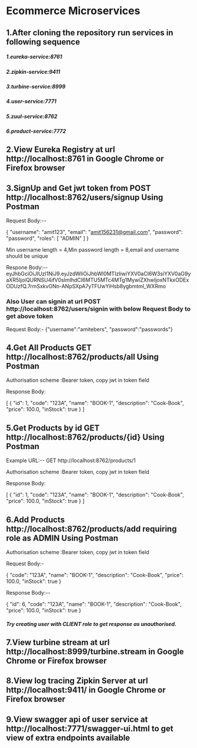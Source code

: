 # Ecommerce Microservices

## 1.After cloning the repository run services in following sequence
##### 1.eureka-service:8761
##### 2.zipkin-service:9411
##### 3.turbine-service:8999
##### 4.user-service:7771
##### 5.zuul-service:8762
##### 6.product-service:7772

## 2.View Eureka Registry at url http://localhost:8761 in Google Chrome or Firefox browser 


## 3.SignUp and Get jwt token from POST http://localhost:8762/users/signup Using Postman
  Request Body:--
  
  {
  "username": "amit123",
  "email": "amit156231@gmail.com",
  "password": "password",
  "roles": [
    "ADMIN"
  ]
  }
  
  Min username length = 4,Min password length = 8,email and username should be unique
  
  Respone Body:--
 eyJhbGciOiJIUzI1NiJ9.eyJzdWIiOiJhbWl0MTIzIiwiYXV0aCI6W3siYXV0aG9yaXR5IjoiQURNSU4ifV0sImlhdCI6MTU5MTc4MTg1MywiZXhwIjoxNTkxODExODUzfQ.7rmSxkvONn-ANpSXpA7yTFUwYiHsb8ygbmtml_WXRmo
 
###  Also User can signin at url POST http://localhost:8762/users/signin with below Request Body to get above token 
  
  Request Body:-
       {"username":"amitebers",
         "password":"passwords"}
 
  
## 4.Get All Products GET http://localhost:8762/products/all Using Postman
  
  Authorisation scheme :Bearer token,
  copy jwt in token field
  
  Response Body:
  
  [
    {
        "id": 1,
        "code": "123A",
        "name": "BOOK-1",
        "description": "Cook-Book",
        "price": 100.0,
        "inStock": true
    }
  ]
  
## 5.Get Products by id GET http://localhost:8762/products/{id}  Using Postman
  
  Example URL:--
     GET http://localhost:8762/products/1
     
  Authorisation scheme :Bearer token,
  copy jwt in token field
  
  Response Body:
  
  [
    {
        "id": 1,
        "code": "123A",
        "name": "BOOK-1",
        "description": "Cook-Book",
        "price": 100.0,
        "inStock": true
    }
  ]
  
## 6.Add Products http://localhost:8762/products/add requiring role as ADMIN  Using Postman
 
  Authorisation scheme :Bearer token,
  copy jwt in token field
  
 Request Body:-
 
 {
    "code": "123A",
    "name": "BOOK-1",
    "description": "Cook-Book",
    "price": 100.0,
    "inStock": true
}

Response Body:--

{
    "id": 6,
    "code": "123A",
    "name": "BOOK-1",
    "description": "Cook-Book",
    "price": 100.0,
    "inStock": true
}

##### Try creating user with CLIENT role to get response as unauthorised.

## 7.View turbine stream at url http://localhost:8999/turbine.stream in Google Chrome or Firefox browser

## 8.View log tracing Zipkin Server at url http://localhost:9411/ in Google Chrome or Firefox browser

## 9.View swagger api of user service at http://localhost:7771/swagger-ui.html to get view of extra endpoints available

